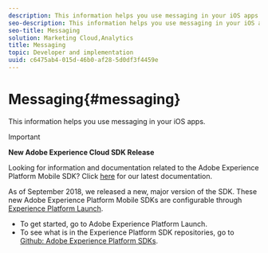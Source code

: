 ```yaml
---
description: This information helps you use messaging in your iOS apps.
seo-description: This information helps you use messaging in your iOS apps.
seo-title: Messaging
solution: Marketing Cloud,Analytics
title: Messaging
topic: Developer and implementation
uuid: c6475ab4-015d-46b0-af28-5d0df3f4459e
---
```


# Messaging{#messaging}

This information helps you use messaging in your iOS apps.

>[!IMPORTANT]
>
>**New Adobe Experience Cloud SDK Release**
>
>Looking for information and documentation related to the Adobe Experience Platform Mobile SDK? Click [here](https://aep-sdks.gitbook.io/docs/) for our latest documentation.
>
>As of September 2018, we released a new, major version of the SDK. These new Adobe Experience Platform Mobile SDKs are configurable through [Experience Platform Launch](https://www.adobe.com/experience-platform/launch.html).
>
>* To get started, go to Adobe Experience Platform Launch.
>* To see what is in the Experience Platform SDK repositories, go to [Github: Adobe Experience Platform SDKs](https://github.com/Adobe-Marketing-Cloud/acp-sdks).

